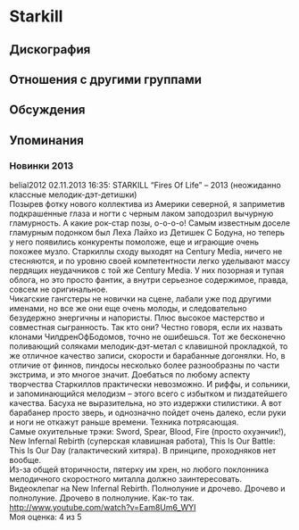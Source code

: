 # Starkill



## Дискография


## Отношения с другими группами


## Обсуждения


## Упоминания

### Новинки 2013

belial2012 02.11.2013 16:35:
STARKILL “Fires Of Life” – 2013 (неожиданно классные мелодик-дэт-детишки)<BR>Позырев фотку нового коллектива из Америки северной, я  заприметив подкрашенные глаза и ногти с черным лаком заподозрил вычурную гламурность. А какие рок-стар позы, о-о-о-о! Самым известным доселе гламурным подонком был Леха Лайхо из Детишек С Бодуна, но теперь у него появились конкуренты помоложе, еще и играющие очень похожее музло. Старкиллы сходу выходят на Century Media, ничего не стесняются, и по уровню своей компетентности легко уделывают массу пердящих неудачников с той же Century Media. У них позорная и тупая облога, но это просто фантик, а внутри серьезное содержимое, правда, совсем не оригинальное.<BR>Чикагские гангстеры не новички на сцене, лабали уже под другими именами, но все же они еще очень молоды, и следовательно безудержно энергичны и напористы. Плюс высокое мастерство и совместная сыгранность. Так кто они? Честно говоря, если их назвать клонами ЧилдренОфБодомов, точно не ошибешься. Тот же бесконечно поливающий соляками мелодик-дэт-метал с клавишной прокладкой, то же отличное качество записи, скорости и барабанные догонялки. Но, в отличие от финнов, пиндосы несколько более разнообразны по части экстрима, и это многое значит. Доебаться по любому аспекту творчества Старкиллов практически невозможно. И риффы, и сольники, и запоминающийся мелодизм – этого всего с избытком и пиздатейшего качества. Басуха не выразительна, но это издержки стилистики. А вот барабанер просто зверь, и однозначно пойдет очень далеко, если руки и ноги не откажут раньше времени. Техника потрясающая. <BR>Самые охуительные трэки: Sword, Spear, Blood, Fire (просто охуэнчик!), New Infernal Rebirth (суперская клавишная работа), This Is Our Battle: This Is Our Day (галактический хитяра). В принципе, проходняков нет вообще.<BR>Из-за общей вторичности, пятерку им хрен, но любого поклонника мелодичного скоростного миталла должно заинтересовать.<BR>Видеоклепаг на New Infernal Rebirth. Полнолуние и дрочево. Дрочево и полнолуние. Дрочево в полнолуние. Как-то так.<BR><A HREF="http://www.youtube.com/watch?v=Eam8Um6_WYI" TARGET="_blank">http://www.youtube.com/watch?v=Eam8Um6_WYI</A><BR>Моя оценка: 4 из 5 <BR>

